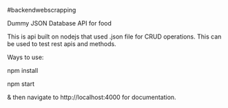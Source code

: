 #backendwebscrapping

Dummy JSON Database API for food

This is api built on nodejs that used .json file for CRUD operations. This can be used to test rest apis and methods.

Ways to use:

npm install

npm start

& then navigate to http://localhost:4000 for documentation.
